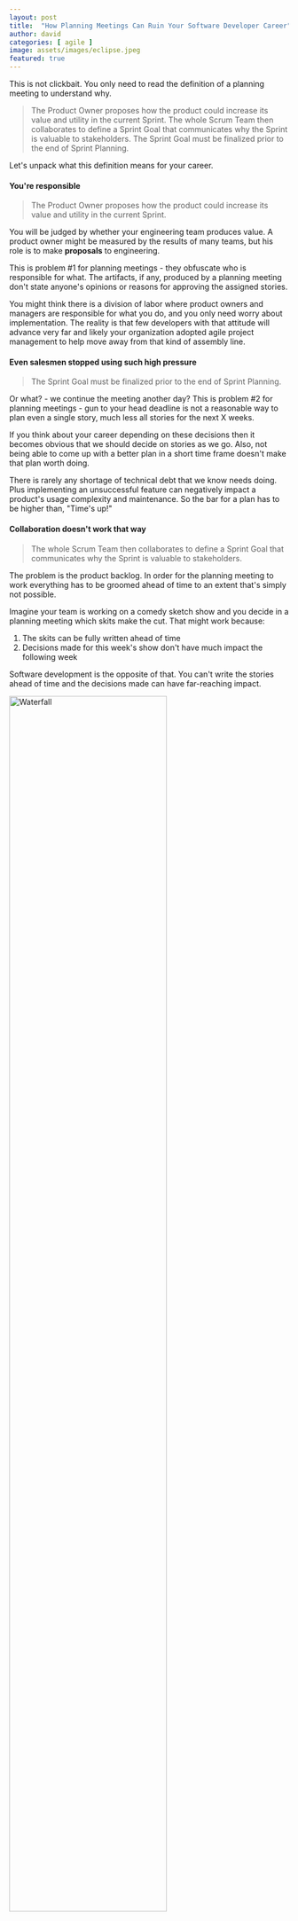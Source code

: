 ```yaml
---
layout: post
title:  "How Planning Meetings Can Ruin Your Software Developer Career"
author: david
categories: [ agile ]
image: assets/images/eclipse.jpeg
featured: true
---
```

This is not clickbait. You only need to read the definition of a planning meeting
to understand why.

>The Product Owner proposes how the product could increase its value and utility in the current Sprint. The whole Scrum Team then collaborates to define a Sprint Goal that communicates why the Sprint is valuable to stakeholders. The Sprint Goal must be finalized prior to the end of Sprint Planning.

Let's unpack what this definition means for your career.

#### You're responsible
>The Product Owner proposes how the product could increase its value and utility in the current Sprint.

You will be judged by whether your engineering team produces value. A product
owner might be measured by the results of many teams, but his role is to make
**proposals** to engineering.

This is problem #1 for planning meetings - they obfuscate who is responsible for 
what. The artifacts, if any, produced by a planning meeting don't state anyone's
opinions or reasons for approving the assigned stories.

You might think there is a division of labor where product owners 
and managers are responsible for what you do, and you only need worry about 
implementation. The reality is that few developers with that attitude will 
advance very far and likely your organization adopted agile project 
management to help move away from that kind of assembly line.

#### Even salesmen stopped using such high pressure
> The Sprint Goal must be finalized prior to the end of Sprint Planning.

Or what? - we continue the meeting another day? This is problem #2 for planning meetings - gun to your 
head deadline is not a reasonable way to plan even a single story, much less all stories
for the next X weeks.

If you think about your career depending on these decisions then it becomes
obvious that we should decide on stories as we go. Also, not being able to
come up with a better plan in a short time frame doesn't make that plan worth 
doing.

There is rarely any shortage of technical debt that we know needs doing. Plus
implementing an unsuccessful feature can negatively impact a product's usage
complexity and maintenance. So the bar for a plan has to be higher than, "Time's up!"

#### Collaboration doesn't work that way
> The whole Scrum Team then collaborates to define a Sprint Goal that communicates why the Sprint is valuable to stakeholders.

The problem is the product backlog. In order for the planning meeting to work everything has to
be groomed ahead of time to an extent that's simply not possible.

Imagine your team is working on a comedy sketch show and you decide in a planning meeting which skits make
the cut. That might work because:
1. The skits can be fully written ahead of time
2. Decisions made for this week's show don't have much impact the following week

Software development is the opposite of that. You can't write the stories ahead of time and the decisions
made can have far-reaching impact.

<img src="{{ site.baseurl }}/assets/images/waterfall.jpg" alt="Waterfall" style="width: 75%;" />

This is problem #3 for the planning meeting - you won't get to agile by grooming backlogs because that
kind of detailed planning is the opposite of agile (sometimes referred to as waterfall).

#### Even for implementation planning meetings damage a career
Because a planning meeting only occurs once every X weeks a lot of extra care must be taken to make
sure the team doesn't run out of stories. 

First you need to estimate the stories before even starting. Otherwise you can't be certain you have enough stories. 

Second you may need to split the stories to make sure they can be done before the next meeting and that 
each member of the team has enough. 

Both pre-estimating and story splitting are bad news.

##### Pre-estimating
<img src="{{ site.baseurl }}/assets/images/estimating.jpg" alt="Estimating" style="width: 75%;" />

If you're a plumber asked for an estimate you won't give one until you go under the house.
How can you? Without knowing anything about the pipes you were asked to fix, any
estimate you give will be meaningless.

Yet planning meetings routinely ask developer's to make estimates on stories 
without any investigation. These estimates can only damage the careers of the
engineers that made them.

It's okay to estimate a story once you've been working on it long enough to
comfortably give an answer. It's not okay to use anything other than a worst
case estimate for planning. Without going under the house I can only give you
an estimate on replacing your entire plumbing system or maybe even the whole 
house.

Whether to do a story or not should be based on its estimated value - not
its estimated implementation. If a story has high enough value then it 
should be worth it to have a developer investigate.

##### Story splitting
In terms of your career you want to be assigned to as large a story as possible, and it so happens
that's what's best for your product and customers as well. For instance if a story has
a back end and front end component the best case is it's assigned to a full stack developer or
developers who can do both.

The general principle is that if the resulting assignments are not independently valuable then 
try to avoid splitting the stories. The communication overhead of doing so is prohibitive
and there is no way to avoid blame for the delays caused by that overhead.

#### What to do about it
Historically planning meetings did have value. Compared to a single manager handing out assignments
without a meeting, a planning meeting where developers could help control what they work on is a huge
step up.

The problem is that for an agile organization planning meetings can never be more than a stepping 
stone towards developers, story by story, truly taking more responsibility for the work they do. 

So developers that want a career with better organizations have to move beyond planning meetings. Uclusion
offers project management software to help do that and encourages all developers to find solutions.